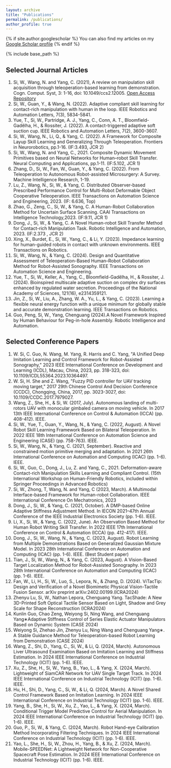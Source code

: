 ```yaml
---
layout: archive
title: "Publications"
permalink: /publications/
author_profile: true
---
```


{% if site.author.googlescholar %}
  You can also find my articles on my [Google Scholar profile]({{site.author.googlescholar}})
{% endif %}

{% include base_path %}

## Selected Journal Articles
1. Si, W., Wang, N. and Yang, C. (2021), A review on manipulation skill acquisition through teleoperation-based learning from demonstration. Cogn. Comput. Syst, 3: 1-16, doi: 10.1049/ccs2.12005. [Open Access Repository](https://repository.essex.ac.uk/36611/)
2. Si, W., Guan, Y., & Wang, N. (2022). Adaptive compliant skill learning for contact-rich manipulation with human in the loop. IEEE Robotics and Automation Letters, 7(3), 5834-5841.
3. Yue, T., Si, W., Partridge, A. J., Yang, C., Conn, A. T., Bloomfield-Gadêlha, H., & Rossiter, J. (2022). A contact-triggered adaptive soft suction cup. IEEE Robotics and Automation Letters, 7(2), 3600-3607.
4. Si, W., Wang, N., Li, Q., & Yang, C. (2022). A Framework for Composite Layup Skill Learning and Generalizing Through Teleoperation. Frontiers in Neurorobotics, pp.1-16. (IF:3.493, JCR 2)
5. Si, W., Wang, N. and Yang, C., 2021. Composite Dynamic Movement Primitives based on Neural Networks for Human–robot Skill Transfer. Neural Computing and Applications, pp.1-11. (IF:5.102, JCR 1)
6. Zhang, D., Si, W., Fan, W., Guan, Y., & Yang, C. (2022). From Teleoperation to Autonomous Robot-assisted Microsurgery: A Survey. Machine Intelligence Research, 1-19.
7. Lu, Z., Wang, N., Si, W., & Yang, C. Distributed Observer-based Prescribed Performance Control for Multi-Robot Deformable Object Cooperative Teleoperation. IEEE Transactions on Automation Science and Engineering, 2023.  (IF: 6.636, Top)
8. Zhao, G., Zeng, C., Si, W., & Yang, C. A Human-Robot Collaboration Method for Uncertain Surface Scanning. CAAI Transactions on Intelligence Technology,2023. (IF:9.11, JCR 1)
9. Dong, J., Si, W., & Yang, C. A Novel Human-robot Skill Transfer Method for Contact-rich Manipulation Task. Robotic Intelligence and Automation, 2023. (IF:2.373 , JCR 2)
10. Xing, X., Burdet, E., Si, W., Yang, C., & Li, Y. (2023). Impedance learning for human-guided robots in contact with unknown environments. IEEE Transactions on Robotics.
11. Si, W., Wang, N., & Yang, C. (2024). Design and Quantitative Assessment of Teleoperation-Based Human–Robot Collaboration Method for Robot-Assisted Sonography. IEEE Transactions on Automation Science and Engineering.
12. Yue, T., Si, W., Keller, A., Yang, C., Bloomfield-Gadêlha, H., & Rossiter, J. (2024). Bioinspired multiscale adaptive suction on complex dry surfaces enhanced by regulated water secretion. Proceedings of the National Academy of Sciences, 121(16), e2314359121.
13. Jin, Z., Si, W., Liu, A., Zhang, W. A., Yu, L., & Yang, C. (2023). Learning a flexible neural energy function with a unique minimum for globally stable and accurate demonstration learning. IEEE Transactions on Robotics.
14. Guo, Peng, Si, W., Yang, Chenguang (2024).A Novel Framework Inspired by Human Behaviour for Peg-in-hole Assembly. Robotic Intelligence and Automation.


## Selected Conference Papers
1. W. Si, C. Guo, N. Wang, M. Yang, R. Harris and C. Yang, "A Unified Deep Imitation Learning and Control Framework for Robot-Assisted Sonography," 2023 IEEE International Conference on Development and Learning (ICDL), Macau, China, 2023, pp. 318-323, doi: 10.1109/ICDL55364.2023.10364497.
2. W. Si, H. She and Z. Wang, "Fuzzy PID controller for UAV tracking moving target," 2017 29th Chinese Control And Decision Conference (CCDC), Chongqing, China, 2017, pp. 3023-3027, doi: 10.1109/CCDC.2017.7979027.
3. Wang, Z., She, H., & Si, W. (2017, July). Autonomous landing of multi-rotors UAV with monocular gimbaled camera on moving vehicle. In 2017 13th IEEE International Conference on Control & Automation (ICCA) (pp. 408-412). IEEE.
4. Si, W., Yue, T., Guan, Y., Wang, N., & Yang, C. (2022, August). A Novel Robot Skill Learning Framework Based on Bilateral Teleoperation. In 2022 IEEE 18th International Conference on Automation Science and Engineering (CASE) (pp. 758-763). IEEE.
5. Si, W., Wang, N., & Yang, C. (2021, September). Reactive and constrained motion primitive merging and adaptation. In 2021 26th International Conference on Automation and Computing (ICAC) (pp. 1-6). IEEE.
6. Si, W., Guo, C., Dong, J., Lu, Z. and Yang, C., 2021. Deformation-aware Contact-rich Manipulation Skills Learning and Compliant Control. (15th International Workshop on Human-Friendly Robotics, included within Springer Proceedings in Advanced Robotics)
7. Si, W., Zhong, T, Wang, N. and Yang, C (2023, March). A Multimodal Interface-based Framework for Human-robot Collaboration. IEEE International Conference On Mechatronics, 2023
8. Dong, J., Si, W., & Yang, C. (2021, October). A DMP-based Online Adaptive Stiffness Adjustment Method. In IECON 2021–47th Annual Conference of the IEEE Industrial Electronics Society (pp. 1-6). IEEE.
9. Li, X., Si, W., & Yang, C. (2022, June). An Observation Based Method for Human Robot Writing Skill Transfer. In 2022 IEEE 17th International Conference on Control & Automation (ICCA) (pp. 412-417). IEEE.
10. Dong, J., Si, W., Wang, N., & Yang, C. (2023, August). Robot Learning from Multiple Demonstrations Based on Generalized Gaussian Mixture Model. In 2023 28th International Conference on Automation and Computing (ICAC) (pp. 1-6). IEEE. (Best Student paper)
11. Tian, J., Si, W., Wang, N., & Yang, C. (2023, August). A Vision-Based Target Localization Method for Robot-Assisted Sonography. In 2023 28th International Conference on Automation and Computing (ICAC) (pp. 1-6). IEEE.
12. Fan, W., Li, H., Si, W., Luo, S., Lepora, N., & Zhang, D. (2024). ViTacTip: Design and Verification of a Novel Biomimetic Physical Vision-Tactile Fusion Sensor. arXiv preprint arXiv:2402.00199.(ICRA2024)
13. Zhenyu Lu, Si, W., Nathan Lepora, Chenguang Yang. TacShade: A New 3D-Printed Soft Optical Tactile Sensor Based on Light, Shadow and Grey Scale for Shape Reconstruction (ICRA2024)
14. Kunlin Guo, Chao Zeng, Weiyong Si, Ning Wang, and Chenguang Yang∗Adaptive Stiffness Control of Series Elastic Actuator Manipulators Based on Dynamic System (CASE 2024)
15. Weiyong Si, Zhehao Jin, Zhenyu Lu, Ning Wang and Chenguang Yang∗. A Stable Guidance Method for Teleoperation-based Robot Learning from Demonstration (CASE 2024)
16. Wang, Z., Shi, D., Yang, C., Si, W., & Li, Q. (2024, March). Autonomous Liver Ultrasound Examination Based on Imitation Learning and Stiffness Estimation. In 2024 IEEE International Conference on Industrial Technology (ICIT) (pp. 1-6). IEEE.
17. Xu, Z., She, H., Si, W., Yang, B., Yao, L., & Yang, X. (2024, March). Lightweight of SiamCAR Network for UAV Single Target Track. In 2024 IEEE International Conference on Industrial Technology (ICIT) (pp. 1-6). IEEE.
18. Hu, H., Shi, D., Yang, C., Si, W., & Li, Q. (2024, March). A Novel Shared Control Framework Based on Imitation Learning. In 2024 IEEE International Conference on Industrial Technology (ICIT) (pp. 1-6). IEEE.
19. Yang, B., She, H., Si, W., Xu, Z., Yao, L., & Yang, X. (2024, March). Conditional Trigger Model Predictive Control for Aerial Manipulation. In 2024 IEEE International Conference on Industrial Technology (ICIT) (pp. 1-6). IEEE.
20. Guo, P., Si, W., & Yang, C. (2024, March). Robot Hand-eye Calibration Method Incorporating Filtering Techniques. In 2024 IEEE International Conference on Industrial Technology (ICIT) (pp. 1-6). IEEE.
21. Yao, L., She, H., Si, W., Zhou, H., Yang, B., & Xu, Z. (2024, March). Mobile-SPEEDNet: A Lightweight Network for Non-Cooperative Spacecraft Pose Estimation. In 2024 IEEE International Conference on Industrial Technology (ICIT) (pp. 1-6). IEEE.
